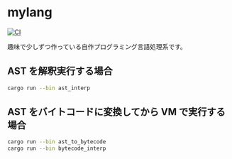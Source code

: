 # mylang

[![CI](https://github.com/0918nobita/mylang/actions/workflows/check.yml/badge.svg)](https://github.com/0918nobita/mylang/actions/workflows/check.yml)

趣味で少しずつ作っている自作プログラミング言語処理系です。

## AST を解釈実行する場合

```bash
cargo run --bin ast_interp
```

## AST をバイトコードに変換してから VM で実行する場合

```bash
cargo run --bin ast_to_bytecode
cargo run --bin bytecode_interp
```
